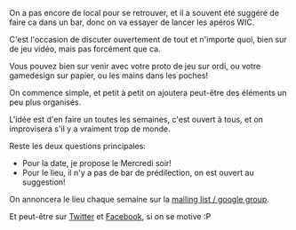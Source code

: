 On a pas encore de local pour se retrouver, et il a souvent été suggéré de faire ca dans un bar, donc on va essayer de lancer les apéros WIC.

C'est l'occasion de discuter ouvertement de tout et n'importe quoi, bien sur de jeu vidéo, mais pas forcément que ca.

Vous pouvez bien sur venir avec votre proto de jeu sur ordi, ou votre gamedesign sur papier, ou les mains dans les poches!

On commence simple, et petit à petit on ajoutera peut-être des éléments un peu plus organisés.

L'idée est d'en faire un toutes les semaines, c'est ouvert à tous, et on improvisera s'il y a vraiment trop de monde.

Reste les deux questions principales:

- Pour la date, je propose le Mercredi soir!
- Pour le lieu, il n'y a pas de bar de prédilection, on est ouvert au suggestion!

On annoncera le lieu chaque semaine sur la [mailing list / google group](https://groups.google.com/forum/?fromgroups#!forum/westindiecollective).

Et peut-être sur [Twitter](http://twitter.com/WestIndieC) et [Facebook](www.facebook.com/WestIndieCollective), si on se motive :P


